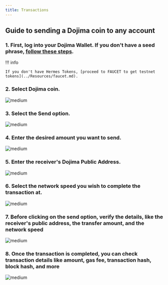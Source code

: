 ```yaml
---
title: Transactions
---
```


## Guide to sending a Dojima coin to any account

### **1**. First, log into your Dojima Wallet. If you don't have a seed phrase, [follow these steps](../../tools/wallet/index.md).

!!! info

    If you don't have Hermes Tokens, [proceed to FAUCET to get testnet tokens](../Resources/faucet.md).

### **2**. Select Dojima coin.

![medium](https://dojima-images.s3.ap-south-1.amazonaws.com/dojima-docs/img/Transactions+Img/Dojima+Select.png)

### **3**. Select the Send option.

![medium](https://dojima-images.s3.ap-south-1.amazonaws.com/dojima-docs/img/Transactions+Img/Option+Send.png)

### **4**. Enter the desired amount you want to send.

![medium](https://dojima-images.s3.ap-south-1.amazonaws.com/dojima-docs/img/Transactions+Img/Amount.png)

### **5**. Enter the receiver's Dojima Public Address.

![medium](https://dojima-images.s3.ap-south-1.amazonaws.com/dojima-docs/img/Transactions+Img/Address.png)

### **6**. Select the network speed you wish to complete the transaction at.

![medium](https://dojima-images.s3.ap-south-1.amazonaws.com/dojima-docs/img/Transactions+Img/Network+Speed.png)

### **7**. Before clicking on the send option, verify the details, like the receiver's public address, the transfer amount, and the network speed

![medium](https://dojima-images.s3.ap-south-1.amazonaws.com/dojima-docs/img/Transactions+Img/Review.png)

### **8**. Once the transaction is completed, you can check transaction details like amount, gas fee, transaction hash, block hash, and more

![medium](https://dojima-images.s3.ap-south-1.amazonaws.com/dojima-docs/img/Transactions+Img/Details.png)
